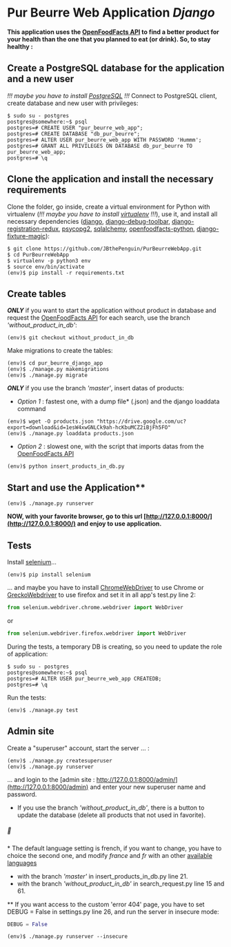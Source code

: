 # Pur Beurre Web Application  *Django*
**This application uses the [OpenFoodFacts API](https://en.wiki.openfoodfacts.org/API) to find a better product for your health than the one that you planned to eat (or drink).
So, to stay healthy :**
## Create a PostgreSQL database for the application and a new user
*!!! maybe you have to install [PostgreSQL](https://www.postgresql.org/) !!!*
Connect to PostgreSQL client, create database and new user with privileges:
```shell
$ sudo su - postgres
postgres@somewhere:~$ psql
postgres=# CREATE USER "pur_beurre_web_app";
postgres=# CREATE DATABASE "db_pur_beurre";
postgres=# ALTER USER pur_beurre_web_app WITH PASSWORD 'Hummm';
postgres=# GRANT ALL PRIVILEGES ON DATABASE db_pur_beurre TO pur_beurre_web_app;
postgres=# \q
```
## Clone the application and install the necessary requirements
Clone the folder, go inside, create a virtual environment for Python with virtualenv (*!!! maybe you have to install [virtualenv](https://virtualenv.pypa.io/en/stable/) !!!*), use it, and install all necessary dependencies ([django](https://www.djangoproject.com/foundation/), [django-debug-toolbar](https://django-debug-toolbar.readthedocs.io/en/stable/), [django-registration-redux](https://django-registration-redux.readthedocs.io/en/latest/), [psycopg2](https://github.com/psycopg/psycopg2), [sqlalchemy](https://www.sqlalchemy.org/), [openfoodfacts-python](https://github.com/openfoodfacts/openfoodfacts-python), [django-fixture-magic](https://github.com/davedash/django-fixture-magic)):
```shell
$ git clone https://github.com/JBthePenguin/PurBeurreWebApp.git
$ cd PurBeurreWebApp
$ virtualenv -p python3 env
$ source env/bin/activate
(env)$ pip install -r requirements.txt
```
## Create tables
***ONLY*** if you want to start the application without product in database and request the [OpenFoodFacts API](https://en.wiki.openfoodfacts.org/API) for each search, use the branch *'without_product_in_db'*:
```shell
(env)$ git checkout without_product_in_db
```
Make migrations to create the tables:
```shell
(env)$ cd pur_beurre_django_app
(env)$ ./manage.py makemigrations
(env)$ ./manage.py migrate
```
***ONLY*** if you use the branch *'master'*, insert datas of products:
- *Option 1* : fastest one, with a dump file* (.json) and the django loaddata command
```shell
(env)$ wget -O products.json "https://drive.google.com/uc?export=download&id=1esW4xwGNLCk9ah-hcKbuMCZ2iBjFh5FO"
(env)$ ./manage.py loaddata products.json
```
- *Option 2* : slowest one, with the script that imports datas from the [OpenFoodFacts API](https://en.wiki.openfoodfacts.org/API)
```shell
(env)$ python insert_products_in_db.py
```

## Start and use the Application**
```shell
(env)$ ./manage.py runserver
```
**NOW, with your favorite browser, go to this url [http://127.0.0.1:8000/](http://127.0.0.1:8000/) and enjoy to use application.**

## Tests
Install [selenium](https://www.seleniumhq.org/docs/)...
```shell
(env)$ pip install selenium
```
... and maybe you have to install [ChromeWebDriver](http://chromedriver.chromium.org/downloads) to use Chrome or [GreckoWebdriver](https://github.com/mozilla/geckodriver/releases) to use firefox and set it in all app's test.py line 2:
```python
from selenium.webdriver.chrome.webdriver import WebDriver
```
or
```python
from selenium.webdriver.firefox.webdriver import WebDriver
```
During the tests, a temporary DB is creating, so you need to update the role of application:
```shell
$ sudo su - postgres
postgres@somewhere:~$ psql
postgres=# ALTER USER pur_beurre_web_app CREATEDB;
postgres=# \q
```
Run the tests:
```shell 
(env)$ ./manage.py test
```

## Admin site
Create a "superuser" account, start the server ... :
```shell
(env)$ ./manage.py createsuperuser
(env)$ ./manage.py runserver
```
... and login to the [admin site : http://127.0.0.1:8000/admin/](http://127.0.0.1:8000/admin) and enter your new superuser name and password.
- If you use the branch *'without_product_in_db'*, there is a button to update the database (delete all products that not used in favorite).

##### :metal:
\* The default language setting is french, if you want to change, you have to choice the second one, and modify *france* and *fr* with an other [available languages](https://en.wiki.openfoodfacts.org/API#Languages)
- with the branch *'master'* in insert_products_in_db.py line 21.
- with the branch *'without_product_in_db'* in search_request.py line 15 and 61.

\*\* If you want access to the custom 'error 404' page, you have to set DEBUG = False in settings.py line 26, and run the server in insecure mode:
```python
DEBUG = False
```
```shell
(env)$ ./manage.py runserver --insecure
```
